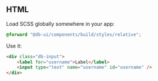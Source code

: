 <!--
SPDX-FileCopyrightText: 2025 DB Systel GmbH

SPDX-License-Identifier: Apache-2.0
-->

## HTML

Load SCSS globally somewhere in your app:

```scss
@forward "@db-ui/components/build/styles/relative";
```

Use it:

```html
<div class="db-input">
	<label for="username">Label</label>
	<input type="text" name="username" id="username" />
</div>
```
